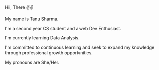 Hii, There ✌✌

My name is Tanu Sharma.

I'm a second year CS student and a web Dev Enthusiast.

I'm currently learning Data Analysis.

I'm committed to continuous learning and seek to expand my knowledge through professional growth opportunities.

My pronouns are She/Her.
